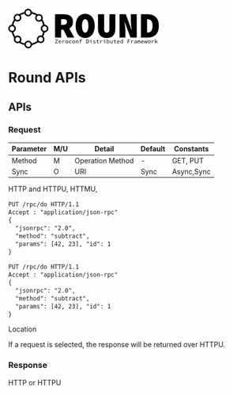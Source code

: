 ![round_logo](./img/round_logo.png)

# Round APIs

## APIs


### Request

| Parameter | M/U | Detail | Default | Constants |
|-|-|-|-|-|
| Method | M | Operation Method | - | GET, PUT |
| Sync | O | URI | Sync | Async,Sync |

HTTP and HTTPU, HTTMU,

```
PUT /rpc/do HTTP/1.1
Accept : "application/json-rpc"
{
  "jsonrpc": "2.0",
  "method": "subtract",
  "params": [42, 23], "id": 1
}
```

```
PUT /rpc/do HTTP/1.1
Accept : "application/json-rpc"
{
  "jsonrpc": "2.0",
  "method": "subtract",
  "params": [42, 23], "id": 1
}
```

Location


If a request is selected, the response will be returned over HTTPU.

### Response

HTTP or HTTPU
